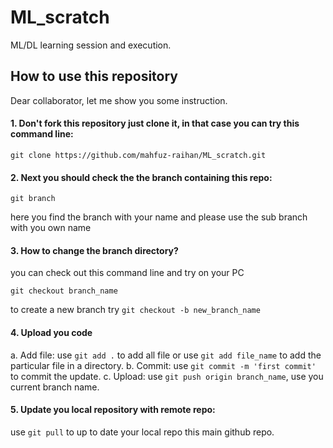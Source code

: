 # ML_scratch
ML/DL learning session and execution.

## **How to use this repository**

Dear collaborator,
let me show you some instruction.

#### 1. Don't fork this repository just clone it, in that case you can try this command line:
```
git clone https://github.com/mahfuz-raihan/ML_scratch.git
```
#### 2. Next you should check the the branch containing this repo:
```
git branch 
```
here you find the branch with your name and please use the sub branch with you own name

#### 3. How to change the branch directory?
you can check out this command line and try on your PC
```
git checkout branch_name
```
to create a new branch try ```git checkout -b new_branch_name```
#### 4. Upload you code
a. Add file: use ```git add .``` to add all file or use ```git add file_name``` to add the particular file in a directory.
b. Commit: use ```git commit -m 'first commit'``` to commit the update.
c. Upload: use ```git push origin branch_name```, use you current branch name. 

#### 5. Update you local repository with remote repo:
use ```git pull``` to up to date your local repo this main github repo. 